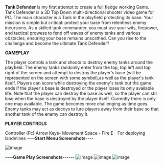 **Tank Defender** is my first attempt to create a full fledge working Game.
Tank Defender is a 3D Top Down multi-directional shooter video game
for PC. The main character is a
Tank in the playfield protecting its base.
Your mission is simple but critical: protect your base from relentless enemy incursions. 
As a skilled tank commander, you must use your wits, firepower, and tactical prowess to fend off waves of enemy tanks and various obstacles,
ensuring your base remains unscathed. Can you rise to the challenge and become the ultimate Tank Defender?

**GAMEPLAY**

The player controls a tank and shoots to destroy enemy tanks around the playfield. The enemy tanks randomly enter from the top, top left and top right of the screen and attempt to destroy the player's base (will be represented on the screen with some symbol),as well as the player's tank itself. 
Players can score while destroying the enemy's tank but the game ends if the player's base is destroyed or the player loses its only available life. Note that the player can destroy the base as well, so the player can still lose when the base is destroyed by the player itself.
Currently there is only one map available.
The game becomes more challenging as time goes. Enemy tanks may act as decoys to lure players away from their base so that another tank of the enemy can destroy it.

**PLAYER CONTROLS**

Controller (Pc)
Arrow Keys- Movement
Space - Fire
E - For deploying landmines
----**Start Menu Screenshots**----

 ![image](https://github.com/anmolks29/TankDefenderMain/assets/122304247/f3cc4f54-1e43-4398-a025-38ccab34d02a)

 ----**Game Play Screenshots**------
 ![image](https://github.com/anmolks29/TankDefenderMain/assets/122304247/dde56f1f-792e-4313-9903-a7e3f6c436c6)
 ![image](https://github.com/anmolks29/TankDefenderMain/assets/122304247/9a3246a1-a612-4f38-a7c9-5c5993ba2260)
 ![image](https://github.com/anmolks29/TankDefenderMain/assets/122304247/f5b612a1-42ec-40aa-abb6-95eb98c6e156)



